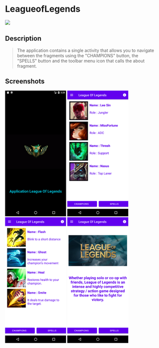 # LeagueofLegends

<img src="app/src/main/res/drawable/league_of_legends_league_of_legend_m7.gif" width="498">

## Description

> The application contains a single activity that
> allows you to navigate between the fragments using
> the "CHAMPIONS" button, the "SPELLS" button and
> the toolbar menu icon that calls the about fragment.


## Screenshots

<img src="app/docs/Screenshot_1633789736.png" width="200"> <img src="app/docs/Screenshot_1633789739.png" width="200"> <img src="app/docs/Screenshot_1633789742.png" width="200">
<img src="app/docs/Screenshot_1633789745.png" width="200">
